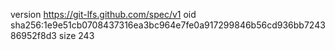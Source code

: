 version https://git-lfs.github.com/spec/v1
oid sha256:1e9e51cb0708437316ea3bc964e7fe0a917299846b56cd936bb724386952f8d3
size 243
